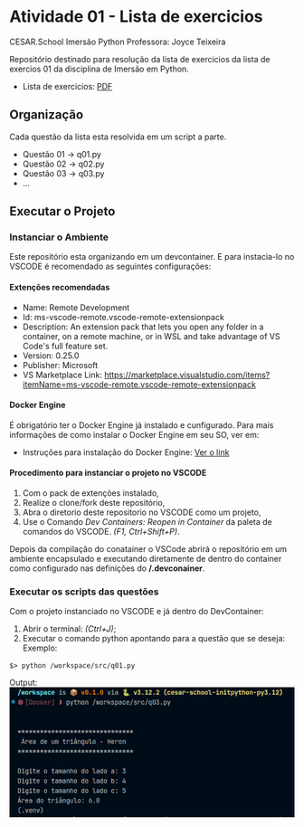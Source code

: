 # Atividade 01 - Lista de exercicios
CESAR.School 
Imersão Python
Professora: Joyce Teixeira

Repositório destinado para resolução da lista de exercicios da lista de exercios 01 da disciplina de Imersão em Python.

- Lista de exercicios: [PDF](docs/exe_list_01-20240402.pdf)

## Organização
 
Cada questão da lista esta resolvida em um script a parte.
- Questão 01 -> q01.py
- Questão 02 -> q02.py
- Questão 03 -> q03.py
- ...

## Executar o Projeto

### Instanciar o Ambiente

Este repositório esta organizando em um devcontainer.
E para instacia-lo no VSCODE é recomendado as seguintes configurações:

#### Extenções recomendadas

- Name: Remote Development
- Id: ms-vscode-remote.vscode-remote-extensionpack
- Description: An extension pack that lets you open any folder in a container, on a remote machine, or in WSL and take advantage of VS Code's full feature set.
- Version: 0.25.0
- Publisher: Microsoft
- VS Marketplace Link: https://marketplace.visualstudio.com/items?itemName=ms-vscode-remote.vscode-remote-extensionpack

#### Docker Engine

É obrigatório ter o Docker Engine já instalado e cunfigurado. Para mais informações de como instalar o Docker Engine em seu SO, ver em:

- Instruções para instalação do Docker Engine: [Ver o link](https://docs.docker.com/engine/install/)

#### Procedimento para instanciar o projeto no VSCODE
1. Com o pack de extenções instalado,
1. Realize o clone/fork deste repositório,
1. Abra o diretorio deste repositorio no VSCODE como um projeto,
1. Use o Comando _Dev Containers: Reopen in Container_ da paleta de comandos do VSCODE. _(F1, Ctrl+Shift+P)_.

Depois da compilação do conatainer o VSCode abrirá o repositório em um ambiente encapsulado e executando diretamente de dentro do container como configurado nas definições do **/.devconainer**.

### Executar os scripts das questões

Com o projeto instanciado no VSCODE e já dentro do DevContainer:

1. Abrir o terminal: _(Ctrl+J)_;
1. Executar o comando python apontando para a questão que se deseja:
Exemplo:
```
$> python /workspace/src/q01.py
```
Output:
![Exemplo de output do terminal](docs/20240403_print_terminal.png)

